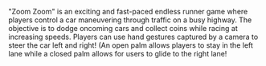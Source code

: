 "Zoom Zoom" is an exciting and fast-paced endless runner game where players control a car maneuvering through traffic on a busy highway. 
The objective is to dodge oncoming cars and collect coins while racing at increasing speeds. 
Players can use hand gestures captured by a camera to steer the car left and right! (An open palm allows players to stay in the left lane while a closed palm allows for users to glide to the right lane!
